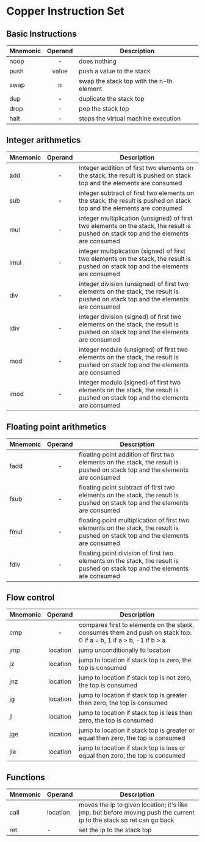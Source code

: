 # Copper Instruction Set

## Basic Instructions

| Mnemonic | Operand | Description |
| --- | :---: | --- |
| noop | - | does nothing |
| push | value | push a value to the stack |
| swap | n | swap the stack top with the n-th element |
| dup | - | duplicate the stack top |
| drop | - | pop the stack top |
| halt | - | stops the virtual machine execution |

## Integer arithmetics

| Mnemonic | Operand | Description |
| --- | :---: | --- |
| add | - | integer addition of first two elements on the stack, the result is pushed on stack top and the elements are consumed | 
| sub | - | integer subtract of first two elements on the stack, the result is pushed on stack top and the elements are consumed | 
| mul | - | integer multiplication (unsigned) of first two elements on the stack, the result is pushed on stack top and the elements are consumed |
| imul | - | integer multiplication (signed) of first two elements on the stack, the result is pushed on stack top and the elements are consumed |
| div | - | integer division (unsigned) of first two elements on the stack, the result is pushed on stack top and the elements are consumed |
| idiv | - | integer division (signed) of first two elements on the stack, the result is pushed on stack top and the elements are consumed |
| mod | - | integer modulo (unsigned) of first two elements on the stack, the result is pushed on stack top and the elements are consumed |
| imod | - | integer modulo (signed) of first two elements on the stack, the result is pushed on stack top and the elements are consumed |

## Floating point arithmetics

| Mnemonic | Operand | Description |
| --- | :---: | --- |
| fadd | - | floating point addition of first two elements on the stack, the result is pushed on stack top and the elements are consumed | 
| fsub | - | floating point subtract of first two elements on the stack, the result is pushed on stack top and the elements are consumed | 
| fmul | - | floating point multiplication of first two elements on the stack, the result is pushed on stack top and the elements are consumed | 
| fdiv | - | floating point division of first two elements on the stack, the result is pushed on stack top and the elements are consumed |

## Flow control
| Mnemonic | Operand | Description |
| --- | :---: | --- |
| cmp | - | compares first to elements on the stack, consumes them and push on stack top: 0 if a = b, 1 if a > b, -1 if b > a | 
| jmp | location | jump unconditionally to location | 
| jz | location | jump to location if stack top is zero, the top is consumed | 
| jnz | location | jump to location if stack top is not zero, the top is consumed | 
| jg | location | jump to location if stack top is greater then zero, the top is consumed | 
| jl | location | jump to location if stack top is less then zero, the top is consumed | 
| jge | location | jump to location if stack top is greater or equal then zero, the top is consumed | 
| jle | location | jump to location if stack top is less or equal then zero, the top is consumed | 

## Functions
| Mnemonic | Operand | Description |
| --- | :---| ---|
| call | location | moves the ip to given location; it's like jmp, but before moving push the current ip to the stack so ret can go back |
| ret | - | set the ip to the stack top |